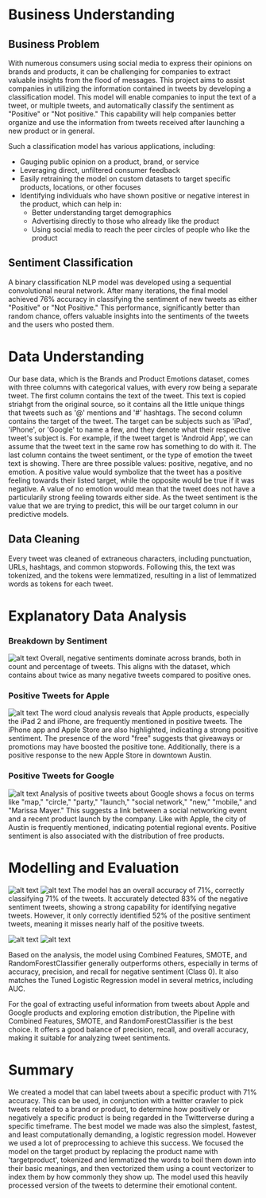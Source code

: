# Business Understanding

## Business Problem

With numerous consumers using social media to express their opinions on brands and products, it can be challenging for companies to extract valuable insights from the flood of messages. This project aims to assist companies in utilizing the information contained in tweets by developing a classification model. This model will enable companies to input the text of a tweet, or multiple tweets, and automatically classify the sentiment as "Positive" or "Not positive." This capability will help companies better organize and use the information from tweets received after launching a new product or in general.

Such a classification model has various applications, including:

- Gauging public opinion on a product, brand, or service
- Leveraging direct, unfiltered consumer feedback
- Easily retraining the model on custom datasets to target specific products, locations, or other focuses
- Identifying individuals who have shown positive or negative interest in the product, which can help in:
  - Better understanding target demographics
  - Advertising directly to those who already like the product
  - Using social media to reach the peer circles of people who like the product
  
## Sentiment Classification
A binary classification NLP model was developed using a sequential convolutional neural network. After many iterations, the final model achieved 76% accuracy in classifying the sentiment of new tweets as either "Positive" or "Not Positive." This performance, significantly better than random chance, offers valuable insights into the sentiments of the tweets and the users who posted them.

# Data Understanding
Our base data, which is the Brands and Product Emotions dataset, comes with three columns with categorical values, with every row being a separate tweet. The first column contains the text of the tweet. This text is copied striahgt from the original source, so it contains all the little unique things that tweets such as '@' mentions and '#' hashtags. The second column contains the target of the tweet. The target can be subjects such as 'iPad', 'iPhone', or 'Google' to name a few, and they denote what their respective tweet's subject is. For example, if the tweet target is 'Android App', we can assume that the tweet text in the same row has something to do with it. The last column contains the tweet sentiment, or the type of emotion the tweet text is showing. There are three possible values: positive, negative, and no emotion. A positive value would symbolize that the tweet has a positive feeling towards their listed target, while the opposite would be true if it was negative. A value of no emotion would mean that the tweet does not have a particularily strong feeling towards either side. As the tweet sentiment is the value that we are trying to predict, this will be our target column in our predictive models.

## Data Cleaning
Every tweet was cleaned of extraneous characters, including punctuation, URLs, hashtags, and common stopwords. Following this, the text was tokenized, and the tokens were lemmatized, resulting in a list of lemmatized words as tokens for each tweet.

# Explanatory Data Analysis

### Breakdown by Sentiment

![alt text](Images/brand_breakdown_sentiment.PNG)
Overall, negative sentiments dominate across brands, both in count and percentage of tweets. This aligns with the dataset, which contains about twice as many negative tweets compared to positive ones.

### Positive Tweets for Apple

![alt text](Images/Positive_tweets_Apple.PNG)
The word cloud analysis reveals that Apple products, especially the iPad 2 and iPhone, are frequently mentioned in positive tweets. The iPhone app and Apple Store are also highlighted, indicating a strong positive sentiment. The presence of the word "free" suggests that giveaways or promotions may have boosted the positive tone. Additionally, there is a positive response to the new Apple Store in downtown Austin.

### Positive Tweets for Google
![alt text](Images/Positive_Tweets_Google.PNG)
Analysis of positive tweets about Google shows a focus on terms like "map," "circle," "party," "launch," "social network," "new," "mobile," and "Marissa Mayer." This suggests a link between a social networking event and a recent product launch by the company. Like with Apple, the city of Austin is frequently mentioned, indicating potential regional events. Positive sentiment is also associated with the distribution of free products.

# Modelling and Evaluation
![alt text](Images/random_forest.PNG)
![alt text](Images/roc_curve_rf.PNG)
The model has an overall accuracy of 71%, correctly classifying 71% of the tweets. It accurately detected 83% of the negative sentiment tweets, showing a strong capability for identifying negative tweets. However, it only correctly identified 52% of the positive sentiment tweets, meaning it misses nearly half of the positive tweets.

![alt text](Images/grid_search_lm.PNG)
![alt text](Images/lm_roc_curve.PNG)

Based on the analysis, the model using Combined Features, SMOTE, and RandomForestClassifier generally outperforms others, especially in terms of accuracy, precision, and recall for negative sentiment (Class 0). It also matches the Tuned Logistic Regression model in several metrics, including AUC.

For the goal of extracting useful information from tweets about Apple and Google products and exploring emotion distribution, the Pipeline with Combined Features, SMOTE, and RandomForestClassifier is the best choice. It offers a good balance of precision, recall, and overall accuracy, making it suitable for analyzing tweet sentiments.

# Summary
We created a model that can label tweets about a specific product with 71% accuracy. This can be used, in conjunction with a twitter crawler to pick tweets related to a brand or product, to determine how positively or negatively a specific product is being regarded in the Twitterverse during a specific timeframe. The best model we made was also the simplest, fastest, and least computationally demanding, a logistic regression model. However we used a lot of preprocessing to achieve this success. We focused the model on the target product by replacing the product name with 'targetproduct', tokenized and lemmatized the words to boil them down into their basic meanings, and then vectorized them using a count vectorizer to index them by how commonly they show up. The model used this heavily processed version of the tweets to determine their emotional content.


